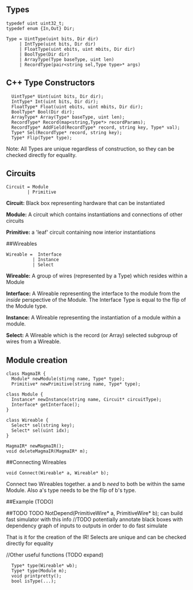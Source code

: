 ## Types 

```
typedef uint uint32_t;
typedef enum {In,Out} Dir;

Type = UintType(uint bits, Dir dir)
     | IntType(uint bits, Dir dir)
     | FloatType(uint ebits, uint mbits, Dir dir)
     | BoolType(Dir dir)
     | ArrayType(Type baseType, uint len)
     | RecordType(pair<string sel,Type type>* args)
```


## C++ Type Constructors

```
  UintType* Uint(uint bits, Dir dir);
  IntType* Int(uint bits, Dir dir);
  FloatType* Float(uint ebits, uint mbits, Dir dir);
  BoolType* Bool(Dir dir);
  ArrayType* Array(Type* baseType, uint len);
  RecordType* Record(map<string,Type*> recordParams);
  RecordType* AddField(RecordType* record, string key, Type* val);
  Type* Sel(RecordType* record, string key);
  Type* Flip(Type* type);
```

Note: All Types are unique regardless of construction, so they can be checked directly for equality.

## Circuits
```
Circuit = Module
        | Primitive
```
**Circuit:** Black box representing hardware that can be instantiated

**Module:** A circuit which contains instantiations and connections of other circuits

**Primitive:** a 'leaf' circuit containing now interior instantiations

##Wireables
```
Wireable =  Interface 
          | Instance
          | Select
```
**Wireable:** A group of wires (represented by a Type) which resides within a Module

**Interface:** A Wireable representing the interface to the module from the *inside* perspective of the Module. The Interface Type is equal to the flip of the Module type.

**Instance:** A Wireable representing the instantiation of a module within a module.

**Select:** A Wireable which is the record (or Array) selected subgroup of wires from a Wireable.



Module creation
---------------
```
class MagmaIR {
  Module* newModule(stirng name, Type* type);
  Primitive* newPrimitive(string name, Type* type);

class Module {
  Instance* newInstance(string name, Circuit* circuitType);
  Interface* getInterface();
}

class Wireable {
  Select* sel(string key);
  Select* sel(uint idx);
}

MagmaIR* newMagmaIR();
void deleteMagmaIR(MagmaIR* m);
```

##Connecting Wireables

```  
void Connect(Wireable* a, Wireable* b);
```
Connect two Wireables together.
a and b *need* to both be within the same Module. Also a's type needs to be the flip of b's type.


##Example (TODO)

##TODO
TODO NotDepend(PrimitiveWire* a, PrimitiveWire* b); can build fast simulator with this info
//TODO potentially annotate black boxes with dependency graph of inputs to outputs in order to do fast simulate

That is it for the creation of the IR!
Selects are unique and can be checked directly for equality

//Other useful functions (TODO expand)

```
  Type* type(Wireable* wb);
  Type* type(Module m);
  void printpretty(); 
  bool isType(...);
```
